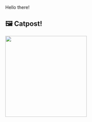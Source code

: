 Hello there!



## 🖼️ Catpost!

<sub>
    <img src="https://cdn2.thecatapi.com/images/geQomtavn.jpg" height="256">
</sub>

